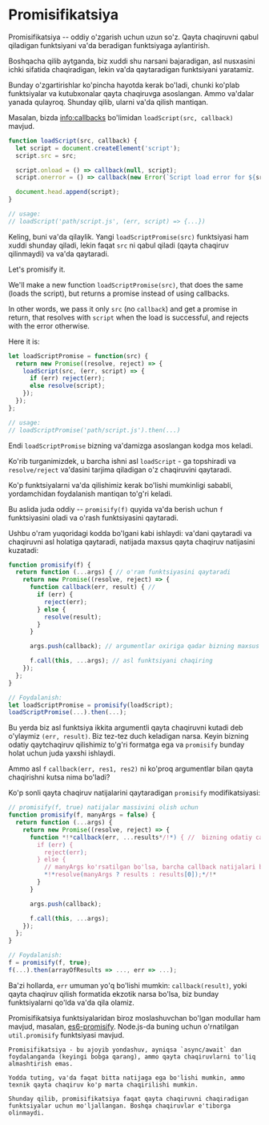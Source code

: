 # Promisifikatsiya

Promisifikatsiya -- oddiy o'zgarish uchun uzun so'z. Qayta chaqiruvni qabul qiladigan funktsiyani va'da beradigan funktsiyaga aylantirish.

Boshqacha qilib aytganda, biz xuddi shu narsani bajaradigan, asl nusxasini ichki sifatida chaqiradigan, lekin va'da qaytaradigan funktsiyani yaratamiz.

Bunday o'zgartirishlar ko'pincha hayotda kerak bo'ladi, chunki ko'plab funktsiyalar va kutubxonalar qayta chaqiruvga asoslangan. Ammo va'dalar yanada qulayroq. Shunday qilib, ularni va'da qilish mantiqan.

Masalan, bizda <info:callbacks> bo'limidan `loadScript(src, callback)` mavjud.

```js run
function loadScript(src, callback) {
  let script = document.createElement('script');
  script.src = src;

  script.onload = () => callback(null, script);
  script.onerror = () => callback(new Error(`Script load error for ${src}`));

  document.head.append(script);
}

// usage:
// loadScript('path/script.js', (err, script) => {...})
```

Keling, buni va'da qilaylik. Yangi `loadScriptPromise(src)` funktsiyasi ham xuddi shunday qiladi, lekin faqat `src` ni qabul qiladi (qayta chaqiruv qilinmaydi) va va'da qaytaradi.

Let's promisify it. 

We'll make a new function `loadScriptPromise(src)`, that does the same (loads the script), but returns a promise instead of using callbacks.

In other words, we pass it only `src` (no `callback`) and get a promise in return, that resolves with `script` when the load is successful, and rejects with the error otherwise.

Here it is:
```js
let loadScriptPromise = function(src) {
  return new Promise((resolve, reject) => {
    loadScript(src, (err, script) => {
      if (err) reject(err);
      else resolve(script);
    });
  });
};

// usage:
// loadScriptPromise('path/script.js').then(...)
```

Endi `loadScriptPromise` bizning va'damizga asoslangan kodga mos keladi.

Ko'rib turganimizdek, u barcha ishni asl `loadScript` - ga topshiradi va `resolve/reject` va'dasini tarjima qiladigan o'z chaqiruvini qaytaradi.

Ko'p funktsiyalarni va'da qilishimiz kerak bo'lishi mumkinligi sababli, yordamchidan foydalanish mantiqan to'g'ri keladi.

Bu aslida juda oddiy -- `promisify(f)` quyida va'da berish uchun `f` funktsiyasini oladi va o'rash funktsiyasini qaytaradi.

Ushbu o'ram yuqoridagi kodda bo'lgani kabi ishlaydi: va'dani qaytaradi va chaqiruvni asl holatiga qaytaradi, natijada maxsus qayta chaqiruv natijasini kuzatadi:

```js
function promisify(f) {
  return function (...args) { // o'ram funktsiyasini qaytaradi
    return new Promise((resolve, reject) => {
      function callback(err, result) { //
        if (err) {
          reject(err);
        } else {
          resolve(result);
        }
      }

      args.push(callback); // argumentlar oxiriga qadar bizning maxsus qayta chaqiruvni qo'shing

      f.call(this, ...args); // asl funktsiyani chaqiring
    });
  };
}

// Foydalanish:
let loadScriptPromise = promisify(loadScript);
loadScriptPromise(...).then(...);
```

Bu yerda biz asl funktsiya ikkita argumentli qayta chaqiruvni kutadi deb o'ylaymiz `(err, result)`. Biz tez-tez duch keladigan narsa. Keyin bizning odatiy qaytchaqiruv qilishimiz to'g'ri formatga ega va `promisify` bunday holat uchun juda yaxshi ishlaydi.

Ammo asl `f` `callback(err, res1, res2)` ni ko'proq argumentlar bilan qayta chaqirishni kutsa nima bo'ladi?

Ko'p sonli qayta chaqiruv natijalarini qaytaradigan `promisify` modifikatsiyasi:

```js
// promisify(f, true) natijalar massivini olish uchun
function promisify(f, manyArgs = false) {
  return function (...args) {
    return new Promise((resolve, reject) => {
      function *!*callback(err, ...results*/!*) { //  bizning odatiy callback f uchun
        if (err) {
          reject(err);
        } else {
          // manyArgs ko'rsatilgan bo'lsa, barcha callback natijalari bilan hal qiling
          *!*resolve(manyArgs ? results : results[0]);*/!*
        }
      }

      args.push(callback);

      f.call(this, ...args);
    });
  };
}

// Foydalanish:
f = promisify(f, true);
f(...).then(arrayOfResults => ..., err => ...);
```

Ba'zi hollarda, `err` umuman yo'q bo'lishi mumkin: `callback(result)`, yoki qayta chaqiruv qilish formatida ekzotik narsa bo'lsa, biz bunday funktsiyalarni qo'lda va'da qila olamiz.

Promisifikatsiya funktsiyalaridan biroz moslashuvchan bo'lgan modullar ham mavjud, masalan, [es6-promisify](https://github.com/digitaldesignlabs/es6-promisify). Node.js-da buning uchun o'rnatilgan `util.promisify` funktsiyasi mavjud.

```smart
Promisifikatsiya - bu ajoyib yondashuv, ayniqsa `async/await` dan foydalanganda (keyingi bobga qarang), ammo qayta chaqiruvlarni to'liq almashtirish emas.

Yodda tuting, va'da faqat bitta natijaga ega bo'lishi mumkin, ammo texnik qayta chaqiruv ko'p marta chaqirilishi mumkin.

Shunday qilib, promisifikatsiya faqat qayta chaqiruvni chaqiradigan funktsiyalar uchun mo'ljallangan. Boshqa chaqiruvlar e'tiborga olinmaydi.
```
